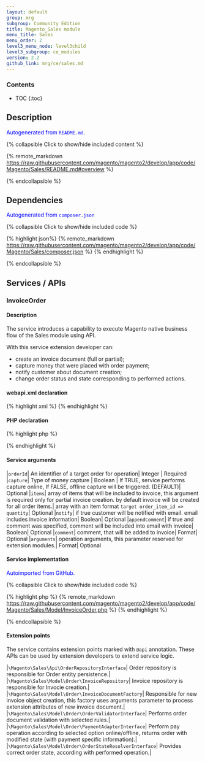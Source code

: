 ```yaml
---
layout: default
group: mrg
subgroup: Community Edition
title: Magento_Sales module
menu_title: Sales
menu_order: 2
level3_menu_node: level3child
level3_subgroup: ce_modules
version: 2.2
github_link: mrg/ce/sales.md
---
```


<h3>Contents</h3>

* TOC
{:toc}

## Description

<span style="color: blue">Autogenerated from `README.md`.</span>

{% collapsible Click to show/hide included content %}

{% remote_markdown https://raw.githubusercontent.com/magento/magento2/develop/app/code/Magento/Sales/README.md#overview %}

{% endcollapsible %}

## Dependencies

<span style="color: blue">Autogenerated from `composer.json`</span>

{% collapsible Click to show/hide included code %}

{% highlight json%}
{% remote_markdown https://raw.githubusercontent.com/magento/magento2/develop/app/code/Magento/Sales/composer.json %}
{% endhighlight %}

{% endcollapsible %}

## Services / APIs

### InvoiceOrder

#### Description

The service introduces a capability to execute Magento native business flow of the Sales module using API.

With this service extension developer can:

- create an invoice document (full or partial);
- capture money that were placed with order payment;
-  notify customer about document creation;
-  change order status and state corresponding to performed actions.

#### webapi.xml declaration

{% highlight xml %}
<route url="/V1/order/:orderId/invoice" method="POST">
    <service class="Magento\Sales\Api\InvoiceOrderInterface" method="execute"/>
    <resources>
        <resource ref="Magento_Sales::sales" />
    </resources>
</route>
{% endhighlight %}

#### PHP declaration

{% highlight php %}

<?php

/**
 * @param int $orderId
 * @param bool|false $capture
 * @param \Magento\Sales\Api\Data\InvoiceItemCreationInterface[] $items
 * @param bool|false $notify
 * @param bool|false $appendComment
 * @param Data\InvoiceCommentCreationInterface|null $comment
 * @param Data\InvoiceCreationArgumentsInterface|null $arguments
 * @return int
 */
public function execute(
    $orderId,
    $capture = false,
    array $items = [],
    $notify = false,
    $appendComment = false,
    \Magento\Sales\Api\Data\InvoiceCommentCreationInterface $comment = null,
    \Magento\Sales\Api\Data\InvoiceCreationArgumentsInterface $arguments = null
);

?>

{% endhighlight %}

#### Service arguments

|`orderId`|	An identifier of a target order for operation|	Integer |	Required
|`capture`| Type of money capture | Boolean |	If TRUE, service performs capture online, If FALSE, offline capture will be triggered. (DEFAULT)|	Optional
|`items`|	array of items that will be included to invoice, this argument is required only for partial invoice creation. by default invoice will be created for all order items.| array with an item format `target order_item_id => quantity`|	Optional
|`notify`| if true customer will be notified with email. email includes invoice information| Boolean|	Optional
|`appendComment`|	if true and comment was specified, comment will be included into email with invoice|	Boolean|	Optional
|`comment`|	comment, that will be added to invoice|	Format|	Optional
|`arguments`|	operation arguments, this parameter reserved for extension modules.|	Format|	Optional

#### Service implementation

<span style="color: blue">Autoimported from GitHub.</span>

{% collapsible Click to show/hide included code %}

{% highlight php %}
{% remote_markdown https://raw.githubusercontent.com/magento/magento2/develop/app/code/Magento/Sales/Model/InvoiceOrder.php %}
{% endhighlight %}

{% endcollapsible %}

#### Extension points

The service contains extension points marked with `@api` annotation. These APIs can be used by extension developers to extend service logic.

|`\Magento\Sales\Api\OrderRepositoryInterface`| Order repository is responsible for Order entity persistence.|
|`\Magento\Sales\Model\Order\InvoiceRepository`| Invoice repository is responsible for Invocie creation.|
|`\Magento\Sales\Model\Order\InvoiceDocumentFactory`|	Responsible for new invoice object creation, this factory uses arguments parameter to process extension attributes of new invoice document.|
|`\Magento\Sales\Model\Order\OrderValidatorInterface`| Performs order document validation with selected rules.|
|`\Magento\Sales\Model\Order\PaymentAdapterInterface`| Perform pay operation according to selected option online/offline, returns order with modified state (with payment specific information).|
|`\Magento\Sales\Model\Order\OrderStateResolverInterface`| Provides correct order state, according with performed operation.|
